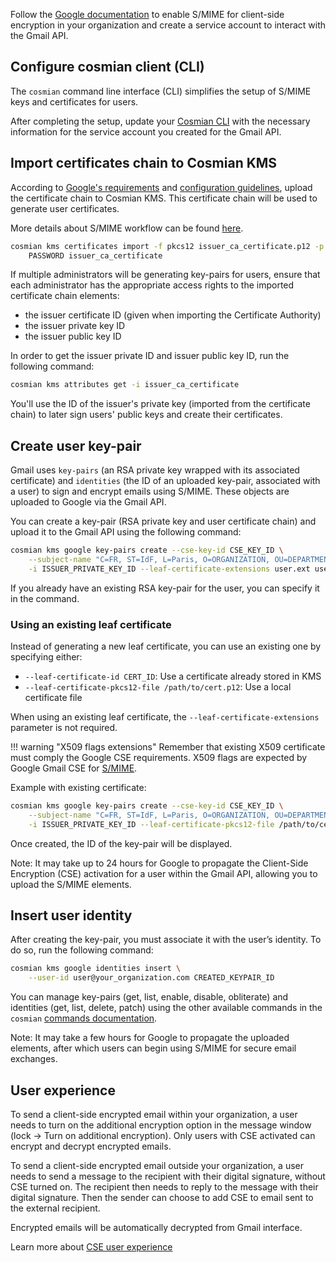 Follow the [Google documentation](https://support.google.com/a/answer/13069736?hl=en&ref_topic=10742486) to enable S/MIME for client-side encryption in your organization and create a service account to interact with the Gmail API.

## Configure cosmian client (CLI)

The `cosmian` command line interface (CLI) simplifies the setup of S/MIME keys and certificates for users.

After completing the setup, update your [Cosmian CLI](../../cosmian_cli/configuration.md#example-with-smime-gmail-service-account-configuration-for-kms-server) with the necessary information for the service account you created for the Gmail API.

## Import certificates chain to Cosmian KMS

According to [Google's requirements](https://support.google.com/a/answer/7300887#zippy=%2Croot-ca%2Cintermediate-ca-certificates-other-than-from-issuing-intermediate-ca%2Cintermediate-ca-certificate-that-issues-the-end-entity%2Cend-entity-certificate)
and [configuration guidelines](https://support.google.com/a/answer/13297070?hl=en#guidelines),
upload the certificate chain to Cosmian KMS. This certificate chain will be used to generate user certificates.

More details about S/MIME workflow can be found [here](../pki/smime.md).

```sh
cosmian kms certificates import -f pkcs12 issuer_ca_certificate.p12 -p \
    PASSWORD issuer_ca_certificate
```

If multiple administrators will be generating key-pairs for users, ensure that each administrator has the appropriate access rights to the imported certificate chain elements:

- the issuer certificate ID (given when importing the Certificate Authority)
- the issuer private key ID
- the issuer public key ID

In order to get the issuer private ID and issuer public key ID, run the following command:

```sh
cosmian kms attributes get -i issuer_ca_certificate
```

You'll use the ID of the issuer's private key (imported from the certificate chain) to later sign users' public keys and create their certificates.

## Create user key-pair

Gmail uses `key-pairs` (an RSA private key wrapped with its associated certificate) and `identities` (the ID of an uploaded key-pair, associated with a user) to sign and encrypt emails using S/MIME.
These objects are uploaded to Google via the Gmail API.

You can create a key-pair (RSA private key and user certificate chain) and upload it to the Gmail API using the following command:

```sh
cosmian kms google key-pairs create --cse-key-id CSE_KEY_ID \
    --subject-name "C=FR, ST=IdF, L=Paris, O=ORGANIZATION, OU=DEPARTMENT, CN=user@organization.com, emailAddress=user@organization.com" \
    -i ISSUER_PRIVATE_KEY_ID --leaf-certificate-extensions user.ext user@your_organization.com
```

If you already have an existing RSA key-pair for the user, you can specify it in the command.

### Using an existing leaf certificate

Instead of generating a new leaf certificate, you can use an existing one by specifying either:

- `--leaf-certificate-id CERT_ID`: Use a certificate already stored in KMS
- `--leaf-certificate-pkcs12-file /path/to/cert.p12`: Use a local certificate file

When using an existing leaf certificate, the `--leaf-certificate-extensions` parameter is not required.

!!! warning "X509 flags extensions"
    Remember that existing X509 certificate must comply the Google CSE requirements. X509 flags are expected by Google Gmail CSE for [S/MIME](https://support.google.com/a/answer/7300887?fl=1&sjid=2093401421194266294-NA).

Example with existing certificate:

```sh
cosmian kms google key-pairs create --cse-key-id CSE_KEY_ID \
    --subject-name "C=FR, ST=IdF, L=Paris, O=ORGANIZATION, OU=DEPARTMENT, CN=user@organization.com, emailAddress=user@organization.com" \
    -i ISSUER_PRIVATE_KEY_ID --leaf-certificate-pkcs12-file /path/to/cert.p12 --leaf-certificate-pkcs12-password user@your_organization.com
```

Once created, the ID of the key-pair will be displayed.

Note: It may take up to 24 hours for Google to propagate the Client-Side Encryption (CSE) activation for a user within the Gmail API, allowing you to upload the S/MIME elements.

## Insert user identity

After creating the key-pair, you must associate it with the user’s identity. To do so, run the following command:

```sh
cosmian kms google identities insert \
    --user-id user@your_organization.com CREATED_KEYPAIR_ID
```

You can manage key-pairs (get, list, enable, disable, obliterate) and identities (get, list, delete, patch) using the other available commands in the `cosmian` [commands documentation](../../cosmian_cli/cli/main_commands.md).

Note: It may take a few hours for Google to propagate the uploaded elements, after which users can begin using S/MIME for secure email exchanges.

## User experience

To send a client-side encrypted email within your organization, a user needs to turn on the additional encryption option in the message window (lock -> Turn on additional encryption).
Only users with CSE activated can encrypt and decrypt encrypted emails.

To send a client-side encrypted email outside your organization, a user needs to send a message to the recipient with their digital signature, without CSE turned on.
The recipient then needs to reply to the message with their digital signature.
Then the sender can choose to add CSE to email sent to the external recipient.

Encrypted emails will be automatically decrypted from Gmail interface.

Learn more about [CSE user experience](https://support.google.com/a/answer/14311764?hl=en&ref_topic=10742486)
